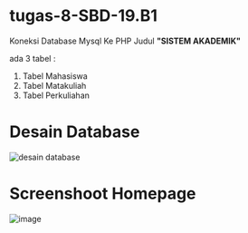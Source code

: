 # tugas-8-SBD-19.B1

Koneksi Database Mysql Ke PHP Judul <b>"SISTEM AKADEMIK"</b>
<p> ada 3 tabel : </p>

1. Tabel Mahasiswa
2. Tabel Matakuliah
3. Tabel Perkuliahan


<h1><b>Desain Database</b></h1>

![desain database](https://user-images.githubusercontent.com/85074523/120114003-05841580-c132-11eb-9ac6-d61510b8c391.JPG)


<h1><b>Screenshoot Homepage</b></h1>

![image](https://user-images.githubusercontent.com/85074523/120114111-70355100-c132-11eb-91af-213c47e2927b.png)
